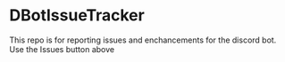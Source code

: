 # DBotIssueTracker

This repo is for reporting issues and enchancements for the discord bot. Use the Issues button above
